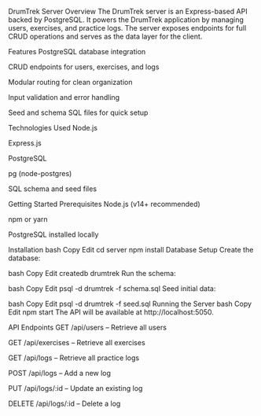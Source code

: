 DrumTrek Server
Overview
The DrumTrek server is an Express-based API backed by PostgreSQL. It powers the DrumTrek application by managing users, exercises, and practice logs. The server exposes endpoints for full CRUD operations and serves as the data layer for the client.

Features
PostgreSQL database integration

CRUD endpoints for users, exercises, and logs

Modular routing for clean organization

Input validation and error handling

Seed and schema SQL files for quick setup

Technologies Used
Node.js

Express.js

PostgreSQL

pg (node-postgres)

SQL schema and seed files

Getting Started
Prerequisites
Node.js (v14+ recommended)

npm or yarn

PostgreSQL installed locally

Installation
bash
Copy
Edit
cd server
npm install
Database Setup
Create the database:

bash
Copy
Edit
createdb drumtrek
Run the schema:

bash
Copy
Edit
psql -d drumtrek -f schema.sql
Seed initial data:

bash
Copy
Edit
psql -d drumtrek -f seed.sql
Running the Server
bash
Copy
Edit
npm start
The API will be available at http://localhost:5050.

API Endpoints
GET /api/users – Retrieve all users

GET /api/exercises – Retrieve all exercises

GET /api/logs – Retrieve all practice logs

POST /api/logs – Add a new log

PUT /api/logs/:id – Update an existing log

DELETE /api/logs/:id – Delete a log
